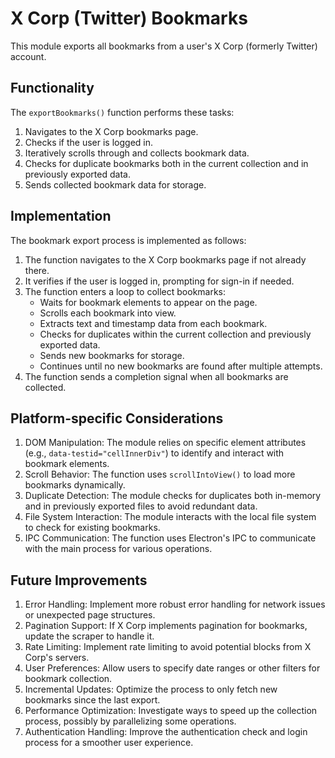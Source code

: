 # X Corp (Twitter) Bookmarks

This module exports all bookmarks from a user's X Corp (formerly Twitter) account.

## Functionality

The `exportBookmarks()` function performs these tasks:
1. Navigates to the X Corp bookmarks page.
2. Checks if the user is logged in.
3. Iteratively scrolls through and collects bookmark data.
4. Checks for duplicate bookmarks both in the current collection and in previously exported data.
5. Sends collected bookmark data for storage. 

## Implementation

The bookmark export process is implemented as follows:
1. The function navigates to the X Corp bookmarks page if not already there.
2. It verifies if the user is logged in, prompting for sign-in if needed.
3. The function enters a loop to collect bookmarks:
   - Waits for bookmark elements to appear on the page.
   - Scrolls each bookmark into view.
   - Extracts text and timestamp data from each bookmark.
   - Checks for duplicates within the current collection and previously exported data.
   - Sends new bookmarks for storage.
   - Continues until no new bookmarks are found after multiple attempts.
4. The function sends a completion signal when all bookmarks are collected.

## Platform-specific Considerations

1. DOM Manipulation: The module relies on specific element attributes (e.g., `data-testid="cellInnerDiv"`) to identify and interact with bookmark elements.
2. Scroll Behavior: The function uses `scrollIntoView()` to load more bookmarks dynamically.
3. Duplicate Detection: The module checks for duplicates both in-memory and in previously exported files to avoid redundant data.
4. File System Interaction: The module interacts with the local file system to check for existing bookmarks.
5. IPC Communication: The function uses Electron's IPC to communicate with the main process for various operations.

## Future Improvements

1. Error Handling: Implement more robust error handling for network issues or unexpected page structures.
2. Pagination Support: If X Corp implements pagination for bookmarks, update the scraper to handle it.
3. Rate Limiting: Implement rate limiting to avoid potential blocks from X Corp's servers.
4. User Preferences: Allow users to specify date ranges or other filters for bookmark collection.
5. Incremental Updates: Optimize the process to only fetch new bookmarks since the last export.
6. Performance Optimization: Investigate ways to speed up the collection process, possibly by parallelizing some operations.
7. Authentication Handling: Improve the authentication check and login process for a smoother user experience.
